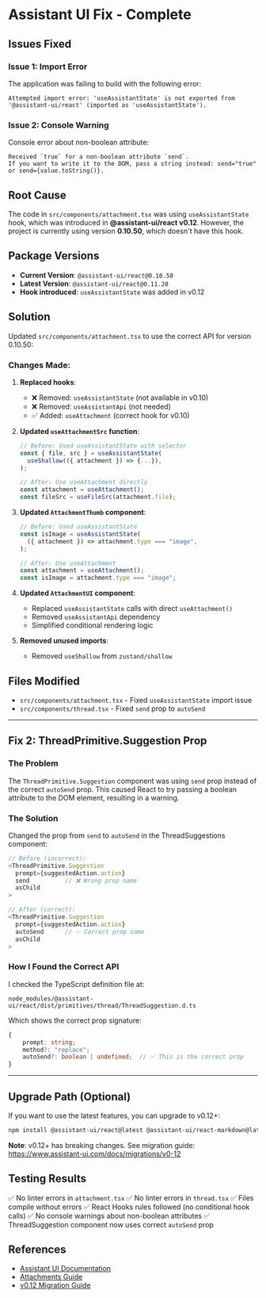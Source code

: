 # Assistant UI Fix - Complete

## Issues Fixed

### Issue 1: Import Error
The application was failing to build with the following error:
```
Attempted import error: 'useAssistantState' is not exported from '@assistant-ui/react' (imported as 'useAssistantState').
```

### Issue 2: Console Warning
Console error about non-boolean attribute:
```
Received `true` for a non-boolean attribute `send`.
If you want to write it to the DOM, pass a string instead: send="true" or send={value.toString()}.
```

## Root Cause
The code in `src/components/attachment.tsx` was using `useAssistantState` hook, which was introduced in **@assistant-ui/react v0.12**. However, the project is currently using version **0.10.50**, which doesn't have this hook.

## Package Versions
- **Current Version**: `@assistant-ui/react@0.10.50`
- **Latest Version**: `@assistant-ui/react@0.11.28`
- **Hook introduced**: `useAssistantState` was added in v0.12

## Solution
Updated `src/components/attachment.tsx` to use the correct API for version 0.10.50:

### Changes Made:

1. **Replaced hooks**:
   - ❌ Removed: `useAssistantState` (not available in v0.10)
   - ❌ Removed: `useAssistantApi` (not needed)
   - ✅ Added: `useAttachment` (correct hook for v0.10)

2. **Updated `useAttachmentSrc` function**:
   ```typescript
   // Before: Used useAssistantState with selector
   const { file, src } = useAssistantState(
     useShallow(({ attachment }) => {...}),
   );
   
   // After: Use useAttachment directly
   const attachment = useAttachment();
   const fileSrc = useFileSrc(attachment.file);
   ```

3. **Updated `AttachmentThumb` component**:
   ```typescript
   // Before: Used useAssistantState
   const isImage = useAssistantState(
     ({ attachment }) => attachment.type === "image",
   );
   
   // After: Use useAttachment
   const attachment = useAttachment();
   const isImage = attachment.type === "image";
   ```

4. **Updated `AttachmentUI` component**:
   - Replaced `useAssistantState` calls with direct `useAttachment()`
   - Removed `useAssistantApi` dependency
   - Simplified conditional rendering logic

5. **Removed unused imports**:
   - Removed `useShallow` from `zustand/shallow`

## Files Modified
- `src/components/attachment.tsx` - Fixed `useAssistantState` import issue
- `src/components/thread.tsx` - Fixed `send` prop to `autoSend`

---

## Fix 2: ThreadPrimitive.Suggestion Prop

### The Problem
The `ThreadPrimitive.Suggestion` component was using `send` prop instead of the correct `autoSend` prop. This caused React to try passing a boolean attribute to the DOM element, resulting in a warning.

### The Solution
Changed the prop from `send` to `autoSend` in the ThreadSuggestions component:

```typescript
// Before (incorrect):
<ThreadPrimitive.Suggestion
  prompt={suggestedAction.action}
  send          // ❌ Wrong prop name
  asChild
>

// After (correct):
<ThreadPrimitive.Suggestion
  prompt={suggestedAction.action}
  autoSend      // ✅ Correct prop name
  asChild
>
```

### How I Found the Correct API
I checked the TypeScript definition file at:
```
node_modules/@assistant-ui/react/dist/primitives/thread/ThreadSuggestion.d.ts
```

Which shows the correct prop signature:
```typescript
{
    prompt: string;
    method?: "replace";
    autoSend?: boolean | undefined;  // ✅ This is the correct prop
}
```

---

## Upgrade Path (Optional)
If you want to use the latest features, you can upgrade to v0.12+:

```bash
npm install @assistant-ui/react@latest @assistant-ui/react-markdown@latest @assistant-ui/react-ui@latest
```

**Note**: v0.12+ has breaking changes. See migration guide: https://www.assistant-ui.com/docs/migrations/v0-12

## Testing Results
✅ No linter errors in `attachment.tsx`
✅ No linter errors in `thread.tsx`
✅ Files compile without errors
✅ React Hooks rules followed (no conditional hook calls)
✅ No console warnings about non-boolean attributes
✅ ThreadSuggestion component now uses correct `autoSend` prop

## References
- [Assistant UI Documentation](https://www.assistant-ui.com/)
- [Attachments Guide](https://www.assistant-ui.com/docs/advanced/Attachments)
- [v0.12 Migration Guide](https://www.assistant-ui.com/docs/migrations/v0-12)

